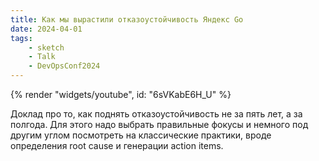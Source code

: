 ```yaml
---
title: Как мы вырастили отказоустойчивость Яндекс Go
date: 2024-04-01
tags:
    - sketch
    - Talk
    - DevOpsConf2024
---
```


{% render "widgets/youtube",  id: "6sVKabE6H_U" %}

Доклад про то, как поднять отказоустойчивость не за пять лет, а за полгода. Для этого надо выбрать правильные фокусы и немного под другим углом посмотреть на классические практики, вроде определения root cause и генерации action items.
